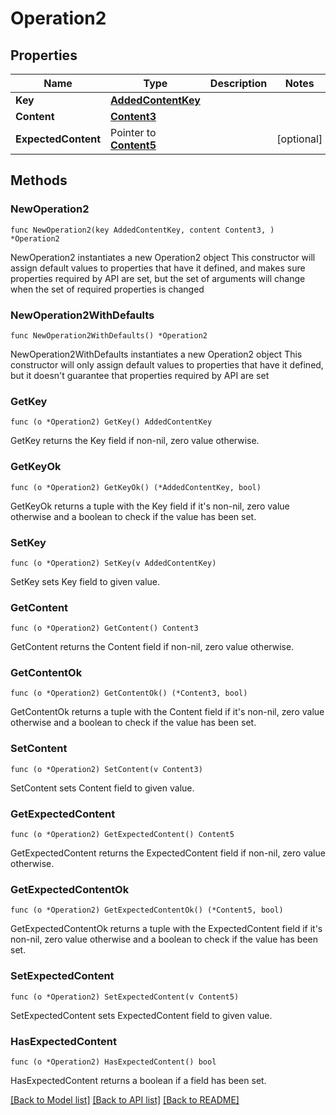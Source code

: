 # Operation2

## Properties

Name | Type | Description | Notes
------------ | ------------- | ------------- | -------------
**Key** | [**AddedContentKey**](AddedContentKey.md) |  | 
**Content** | [**Content3**](Content3.md) |  | 
**ExpectedContent** | Pointer to [**Content5**](Content5.md) |  | [optional] 

## Methods

### NewOperation2

`func NewOperation2(key AddedContentKey, content Content3, ) *Operation2`

NewOperation2 instantiates a new Operation2 object
This constructor will assign default values to properties that have it defined,
and makes sure properties required by API are set, but the set of arguments
will change when the set of required properties is changed

### NewOperation2WithDefaults

`func NewOperation2WithDefaults() *Operation2`

NewOperation2WithDefaults instantiates a new Operation2 object
This constructor will only assign default values to properties that have it defined,
but it doesn't guarantee that properties required by API are set

### GetKey

`func (o *Operation2) GetKey() AddedContentKey`

GetKey returns the Key field if non-nil, zero value otherwise.

### GetKeyOk

`func (o *Operation2) GetKeyOk() (*AddedContentKey, bool)`

GetKeyOk returns a tuple with the Key field if it's non-nil, zero value otherwise
and a boolean to check if the value has been set.

### SetKey

`func (o *Operation2) SetKey(v AddedContentKey)`

SetKey sets Key field to given value.


### GetContent

`func (o *Operation2) GetContent() Content3`

GetContent returns the Content field if non-nil, zero value otherwise.

### GetContentOk

`func (o *Operation2) GetContentOk() (*Content3, bool)`

GetContentOk returns a tuple with the Content field if it's non-nil, zero value otherwise
and a boolean to check if the value has been set.

### SetContent

`func (o *Operation2) SetContent(v Content3)`

SetContent sets Content field to given value.


### GetExpectedContent

`func (o *Operation2) GetExpectedContent() Content5`

GetExpectedContent returns the ExpectedContent field if non-nil, zero value otherwise.

### GetExpectedContentOk

`func (o *Operation2) GetExpectedContentOk() (*Content5, bool)`

GetExpectedContentOk returns a tuple with the ExpectedContent field if it's non-nil, zero value otherwise
and a boolean to check if the value has been set.

### SetExpectedContent

`func (o *Operation2) SetExpectedContent(v Content5)`

SetExpectedContent sets ExpectedContent field to given value.

### HasExpectedContent

`func (o *Operation2) HasExpectedContent() bool`

HasExpectedContent returns a boolean if a field has been set.


[[Back to Model list]](../README.md#documentation-for-models) [[Back to API list]](../README.md#documentation-for-api-endpoints) [[Back to README]](../README.md)


